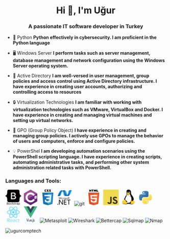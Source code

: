 <h1 align="center">Hi 👋, I'm Uğur</h1>
<h3 align="center">A passionate IT software developer in Turkey</h3>

- 🐍 Python **Python effectively in cybersecurity. I am proficient in the Python language**

- 🖥️ Windows Server **I perform tasks such as server management, database management and network configuration using the Windows Server operating system.**

- 🔑 Active Directory **I am well-versed in user management, group policies and access control using Active Directory infrastructure. I have experience in creating user accounts, authorizing and controlling access to resources**

- 🔒 Virtualization Technologies **I am familiar with working with virtualization technologies such as VMware, VirtualBox and Docker. I have experience in creating and managing virtual machines and setting up virtual networks.**

- 🔧 GPO (Group Policy Object) **I have experience in creating and managing group policies. I actively use GPOs to manage the behavior of users and computers, enforce and configure policies.**

- 💡 PowerShel **I am developing automation scenarios using the PowerShell scripting language. I have experience in creating scripts, automating administrative tasks, and performing other system administration related tasks with PowerShell.**




<h3 align="left">Languages and Tools:</h3>
<p align="left">
  <img src="https://raw.githubusercontent.com/devicons/devicon/master/icons/bootstrap/bootstrap-plain-wordmark.svg" alt="bootstrap" width="50" height="50"/>
  <img src="https://raw.githubusercontent.com/devicons/devicon/master/icons/csharp/csharp-original.svg" alt="csharp" width="50" height="50"/>
  <img src="https://raw.githubusercontent.com/devicons/devicon/master/icons/css3/css3-original-wordmark.svg" alt="css3" width="50" height="50"/>
  <img src="https://raw.githubusercontent.com/devicons/devicon/master/icons/dot-net/dot-net-original-wordmark.svg" alt="dotnet" width="50" height="50"/>
  <img src="https://www.vectorlogo.zone/logos/git-scm/git-scm-icon.svg" alt="git" width="50" height="50"/>
  <img src="https://raw.githubusercontent.com/devicons/devicon/master/icons/html5/html5-original-wordmark.svg" alt="html5" width="50" height="50"/>
  <img src="https://raw.githubusercontent.com/devicons/devicon/master/icons/javascript/javascript-original.svg" alt="javascript" width="50" height="50"/>
  <img src="https://raw.githubusercontent.com/devicons/devicon/master/icons/linux/linux-original.svg" alt="linux" width="50" height="50"/>
  <img src="https://raw.githubusercontent.com/devicons/devicon/master/icons/python/python-original.svg" alt="python" width="50" height="50"/>
  <img src="https://raw.githubusercontent.com/devicons/devicon/master/icons/react/react-original-wordmark.svg" alt="react" width="50" height="50"/>
  <img src="https://raw.githubusercontent.com/devicons/devicon/master/icons/vuejs/vuejs-original-wordmark.svg" alt="vuejs" width="50" height="50"/>
  <img src="https://r.resimlink.com/hNb6U3tGmVLE.png" title="Metasploit" alt="Metasploit" width="50" height="50"/>
  <img src="https://r.resimlink.com/h36Vo9X4H.png" title="Wireshark" alt="Wireshark" width="50" height="50"/>
  <img src="https://r.resimlink.com/Co9MS4ZBT.png" title="Bettercap" alt="Bettercap" width="50" height="50"/>
  <img src="https://r.resimlink.com/ZyQJ5jU3.png" title="Sqlmap" alt="Sqlmap"  width="50" height="50"/>
 <img src="https://r.resimlink.com/A7Z2jwkGPX-0.png" title="Nmap" alt="Nmap" width="50" height="50"/>
</p>  


<p><img align="center" src="https://github-readme-stats.vercel.app/api/top-langs?username=ugurcomptech&show_icons=true&locale=en&layout=compact" alt="ugurcomptech" /></p>
